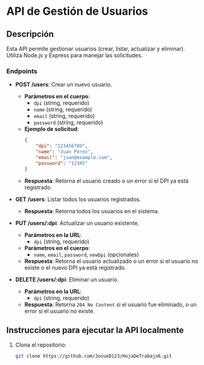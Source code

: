 # API de Gestión de Usuarios

## Descripción
Esta API permite gestionar usuarios (crear, listar, actualizar y eliminar). Utiliza Node.js y Express para manejar las solicitudes.

### Endpoints

- **POST /users**: Crear un nuevo usuario.
  - **Parámetros en el cuerpo**: 
    - `dpi` (string, requerido)
    - `name` (string, requerido)
    - `email` (string, requerido)
    - `password` (string, requerido)
  - **Ejemplo de solicitud**:
    ```json
    {
        "dpi": "123456789",
        "name": "Juan Pérez",
        "email": "juan@example.com",
        "password": "12345"
    }
    ```
  - **Respuesta**: Retorna el usuario creado o un error si el DPI ya está registrado.

- **GET /users**: Listar todos los usuarios registrados.
  - **Respuesta**: Retorna todos los usuarios en el sistema.

- **PUT /users/:dpi**: Actualizar un usuario existente.
  - **Parámetros en la URL**:
    - `dpi` (string, requerido)
  - **Parámetros en el cuerpo**: 
    - `name`, `email`, `password`, `newDpi` (opcionales)
  - **Respuesta**: Retorna el usuario actualizado o un error si el usuario no existe o el nuevo DPI ya está registrado.

- **DELETE /users/:dpi**: Eliminar un usuario.
  - **Parámetros en la URL**:
    - `dpi` (string, requerido)
  - **Respuesta**: Retorna `204 No Content` si el usuario fue eliminado, o un error si el usuario no existe.

## Instrucciones para ejecutar la API localmente

1. Clona el repositorio:
   ```bash
   git clone https://github.com/JosueD123/HojaDeTrabajo6.git
